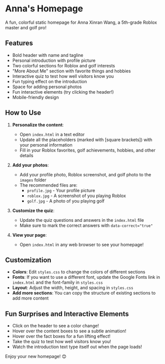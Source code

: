 # Anna's Homepage

A fun, colorful static homepage for Anna Xinran Wang, a 5th-grade Roblox master and golf pro!

## Features

- Bold header with name and tagline
- Personal introduction with profile picture
- Two colorful sections for Roblox and golf interests
- "More About Me" section with favorite things and hobbies
- Interactive quiz to test how well visitors know you
- Fun typing effect on the introduction
- Space for adding personal photos
- Fun interactive elements (try clicking the header!)
- Mobile-friendly design

## How to Use

1. **Personalize the content**: 
   - Open `index.html` in a text editor
   - Update all the placeholders (marked with [square brackets]) with your personal information
   - Fill in your Roblox favorites, golf achievements, hobbies, and other details

2. **Add your photos**:
   - Add your profile photo, Roblox screenshot, and golf photo to the `images` folder
   - The recommended files are:
     - `profile.jpg` - Your profile picture
     - `roblox.jpg` - A screenshot of you playing Roblox
     - `golf.jpg` - A photo of you playing golf

3. **Customize the quiz**:
   - Update the quiz questions and answers in the `index.html` file
   - Make sure to mark the correct answers with `data-correct="true"`

4. **View your page**:
   - Open `index.html` in any web browser to see your homepage!

## Customization

- **Colors**: Edit `styles.css` to change the colors of different sections
- **Fonts**: If you want to use a different font, update the Google Fonts link in `index.html` and the font-family in `styles.css`
- **Layout**: Adjust the width, height, and spacing in `styles.css`
- **Add more sections**: You can copy the structure of existing sections to add more content

## Fun Surprises and Interactive Elements

- Click on the header to see a color change!
- Hover over the content boxes to see a subtle animation!
- Hover over the fact boxes for a fun lifting effect!
- Take the quiz to test how well visitors know you!
- Watch the introduction text type itself out when the page loads!

Enjoy your new homepage! 😊 